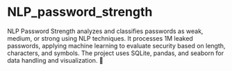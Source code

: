 # NLP_password_strength
NLP Password Strength analyzes and classifies passwords as weak, medium, or strong using NLP techniques. It processes 1M leaked passwords, applying machine learning to evaluate security based on length, characters, and symbols. The project uses SQLite, pandas, and seaborn for data handling and visualization. 🚀
